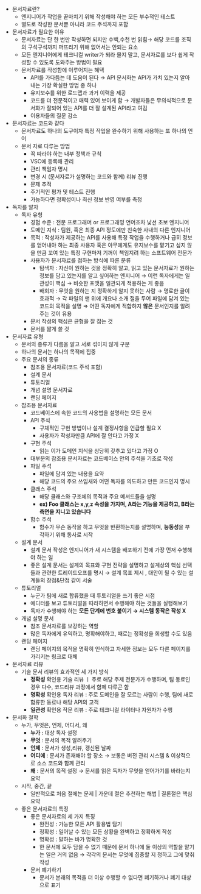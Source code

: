 - 문서자료란?
    - 엔지니어가 작업을 끝마치기 위해 작성해야 하는 모든 부수적인 테스트
    - 별도로 작성한 문서뿐 아니라 코드 주석까지 포함
- 문서자료가 필요한 이유
    - 문서자료는 단 한 번만 작성하면 되지만 수백,수천 번 읽힘→ 해당 코드를 조직의 구석구석까지 퍼뜨리기 위해 없어서는 안되는 요소
    - 모든 엔지니어에게 테크니컬 writer가 되라 몰지 말고, 문서자료를 보다 쉽게 작성할 수 있도록 도와주는 방법이 필요
    - 문서자료를 작성함에 이루어지는 혜택
        - API를 가다듬는 데 도움이 된다 → API 문서화는 API가 가치 있는지 알아내는 가장 확실한 방법 중 하나
        - 유지보수를 위한 로드맵과 과거 이력을 제공
        - 코드를 더 전문적이고 매력 있어 보이게 함 → 개발자들은 무의식적으로 문서화가 잘되어 있는 API를 더 잘 설계된 API라고 여김
        - 이용자들의 질문 감소
- 문서자료는 코드와 같다
    - 문서자료도 하나의 도구이자 특정 작업을 완수하기 위해 사용하는 또 하나의 언어
    - 문서 자료 다루는 방법
        - 꼭 따라야 하는 내부 정책과 규칙
        - VSC에 등록해 관리
        - 관리 책임자 명시
        - 변경 시 (문서자료가 설명하는 코드와 함께) 리뷰 진행
        - 문제 추적
        - 주기적인 평가 및 테스트 진행
        - 가능하다면 정확성이나 최신 정보 반영 여부를 측정
- 독자를 알자
    - 독자 유형
        - 경험 수준 : 전문 프로그래머 or 프로그래밍 언어조차 낯선 초보 엔지니어
        - 도메인 지식 : 팀원, 혹은 최종 API 정도에만 친숙한 사내의 다른 엔지니어
        - 목적 : 작성자가 제공하는 API를 사용해 특정 작업을 수행하거나 급히 정보를 얻어내야 하는 최종 사용자 혹은 아무에게도 유지보수를 맡기고 싶지 않을 만큼 꼬여 있는 특정 구현마저 기꺼이 책임지려 하는 소프트웨어 전문가
        - 사용자가 문서자료를 접하는 방식에 따른 분류
            - 탐색자 : 자신이 원하는 것을 정확히 알고, 읽고 있는 문서자료가 원하는 정보를 담고 있는지를 알고 싶어하는 엔지니어 → 이런 독자에게는 일관성이 핵심 → 비슷한 포맷을 일관되게 적용하는 게 좋음
            - 배회자 : 무엇을 원하는 지 정확하게 알지 못하는 사람 → 명료한 글이 효과적 → 각 파일의 맨 위에 개요나 소개 절을 두어 파일에 담겨 있는 코드의 목적을 설명 ⇒ 어떤 독자에게 적합하지 **않은** 문서인지를 알려주는 것이 유용
        - 문서 작성의 핵심은 균형을 잘 잡는 것
        - 문서를 짦게 쓸 것
- 문서자료 유형
    - 문서의 종류가 다름을 알고 서로 섞이지 않게 구분
    - 하나의 문서는 하나의 목적에 집중
    - 주요 문서의 종류
        - 참조용 문서자료(코드 주석 포함)
        - 설계 문서
        - 튜토리얼
        - 개념 설명 문서자료
        - 랜딩 페이지
    - 참조용 문서자료
        - 코드베이스에 속한 코드의 사용법을 설명하는 모든 문서
        - API 주석
            - 구체적인 구현 방법이나 설계 결정사항을 언급할 필요 X
            - 사용자가 작성자만큼 API에 잘 안다고 가정 X
        - 구현 주석
            - 읽는 이가 도메인 지식을 상당히 갖추고 있다고 가정 O
        - 대부분의 참조용 문서자료는 코드베이스 안의 주석을 기초로 작성
        - 파일 주석
            - 파일에 담겨 있는 내용을 요약
            - 해당 코드의 주요 쓰임새와 어떤 독자를 의도하고 만든 코드인지 명시
        - 클래스 주석
            - 해당 클래스와 구조체의 목적과 주요 메서드들을 설명
            - **ex) Foo 클래스는 x,y,z 속성을 가지며, A라는 기능을 제공하고, B라는 측면을 지니고 있습니다**
        - 함수 주석
            - 함수가 무슨 동작을 하고 무엇을 반환하는지를 설명하며, **능동성**을 부각하기 위해 동사로 시작
    - 설계 문서
        - 설계 문서 작성은 엔지니어가 새 시스템을 배포하기 전에 가장 먼저 수행해야 하는 일
        - 좋은 설계 문서는 설계의 목표와 구현 전략을 설명하고 설계상의 핵심 선택들과 관련한 트레이드오프를 명시 → 설계 목표 제시 , 대안이 될 수 있는 설계들의 장점&단점 같이 서술
    - 튜토리얼
        - 누군가 팀에 새로 합류했을 때 튜토리얼을 쓰기 좋은 시점
        - 에디터를 보고 튜토리얼을 따라하면서 수행해야 하는 것들을 실행해보기
        - 독자가 수행해야 하는 **모든 단계에 번호 붙이기 → 시스템 동작은 작성 X**
    - 개념 설명 문서
        - 참조 문서자료를 보강하는 역할
        - 많은 독자에게 유익하고, 명확해야하고, 때로는 정확성을 희생할 수도 있음
    - 랜딩 페이지
        - 랜딩 페이지의 목적을 명확히 인식하고 자세한 정보는 모두 다른 페이지를 가리키는 링크로 대체
- 문서자료 리뷰
    - 기술 문서 리뷰의 효과적인 세 가지 방식
        - **정확성** 확인용 기술 리뷰 ㅣ 주로 해당 주제 전문가가 수행하며, 팀 동료인 경우 다수, 코드리뷰 과정에서 함께 다루곤 함
        - **명확성** 확인용 독자 리뷰 : 주로 도메인을 잘 모르는 사람이 수행, 팀에 새로 합류한 동료나 해당 API의 고객
        - **일관성** 확인용 작문 리뷰 : 주로 테크니컬 라이터나 자원자가 수행
- 문서화 철학
    - 누가, 무엇은, 언제, 어디서, 왜
        - **누가 :** 대상 독자 설정
        - **무엇** : 문서의 목적 알려주기
        - **언제** : 문서가 생성,리뷰, 갱신된 날짜
        - **어디에** : 문서가 존재해야 할 장소 → 보통은 버전 관리 시스템 & 이상적으로 소스 코드와 함께 관리
        - **왜** : 문서의 목적 설정 → 문서를 읽은 독자가 무엇을 얻어가기를 바라는지 요약
    - 시작, 중간, 끝
        - 일반적으로 처음 절에는 문제 | 가운데 절은 추천하는 해법 | 결론절은 핵심 요약
    - 좋은 문서자료의 특징
        - 좋은 문서자료의 세 가지 특징
            - 완전성 : 가능한 모든 API 활용법 담기
            - 정확성 : 일어날 수 있는 모든 상황을 완벽하고 정확하게 작성
            - 명확성 : 말하는 바가 명확한 것
            - 한 문서에 모두 담을 수 없기 때문에 문서 하나에 둘 이상의 역할을 맡기는 일은 거의 없음 → 각각의 문서는 무엇에 집중할 지 정하고 그에 맞춰 작성
        - 문서 폐기하기
            - 문서가 본래의 목적을 더 이상 수행할 수 없다면 폐기하거나 폐기 대상으로 표기